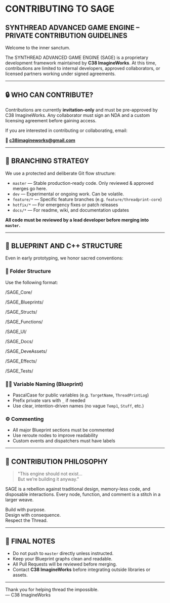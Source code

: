 # CONTRIBUTING TO SAGE
## SYNTHREAD ADVANCED GAME ENGINE – PRIVATE CONTRIBUTION GUIDELINES

Welcome to the inner sanctum.

The SYNTHREAD ADVANCED GAME ENGINE (SAGE) is a proprietary development framework maintained by **C38 ImagineWorks**. At this time, contributions are limited to internal developers, approved collaborators, or licensed partners working under signed agreements.

---

## 🔒 WHO CAN CONTRIBUTE?

Contributions are currently **invitation-only** and must be pre-approved by C38 ImagineWorks. Any collaborator must sign an NDA and a custom licensing agreement before gaining access.

If you are interested in contributing or collaborating, email:

**📧 c38imagineworks@gmail.com**

---

## 🔁 BRANCHING STRATEGY

We use a protected and deliberate Git flow structure:

- `master` — Stable production-ready code. Only reviewed & approved merges go here.
- `dev` — Experimental or ongoing work. Can be volatile.
- `feature/*` — Specific feature branches (e.g. `feature/threadprint-core`)
- `hotfix/*` — For emergency fixes or patch releases
- `docs/*` — For readme, wiki, and documentation updates

**All code must be reviewed by a lead developer before merging into `master`.**

---

## 🔧 BLUEPRINT AND C++ STRUCTURE

Even in early prototyping, we honor sacred conventions:

### 📁 Folder Structure
Use the following format:

/SAGE_Core/

/SAGE_Blueprints/

/SAGE_Structs/

/SAGE_Functions/

/SAGE_UI/

/SAGE_Docs/

/SAGE_DeveAssets/

/SAGE_Effects/

/SAGE_Tests/


### ✍🏾 Variable Naming (Blueprint)
- PascalCase for public variables (e.g. `TargetName`, `ThreadPrintLog`)
- Prefix private vars with `_` if needed
- Use clear, intention-driven names (no vague `Temp1`, `Stuff`, etc.)

### ⚙️ Commenting
- All major Blueprint sections must be commented
- Use reroute nodes to improve readability
- Custom events and dispatchers must have labels

---

## 🧵 CONTRIBUTION PHILOSOPHY

> "This engine should not exist…  
But we’re building it anyway."

SAGE is a rebellion against traditional design, memory-less code, and disposable interactions. Every node, function, and comment is a stitch in a larger weave.

Build with purpose.  
Design with consequence.  
Respect the Thread.

---

## 🧠 FINAL NOTES

- Do not push to `master` directly unless instructed.
- Keep your Blueprint graphs clean and readable.
- All Pull Requests will be reviewed before merging.
- Contact **C38 ImagineWorks** before integrating outside libraries or assets.

---

Thank you for helping thread the impossible.  
— C38 ImagineWorks
